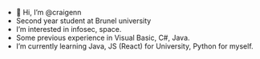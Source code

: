 - 👋 Hi, I’m @craigenn
-  Second year student at Brunel university
-  I’m interested in infosec, space.
-  Some previous experience in Visual Basic, C#, Java.
-  I’m currently learning Java, JS (React) for University, Python for myself.



<!---
craigenn/craigenn is a ✨ special ✨ repository because its `README.md` (this file) appears on your GitHub profile.
You can click the Preview link to take a look at your changes.
--->
